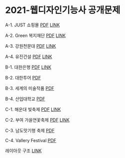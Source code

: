 # 2021-웹디자인기능사 공개문제

A-1. JUST 쇼핑몰	[PDF](https://github.com/jooeui/2021-Webdesign/blob/eui/open/A-1.pdf)	[LINK](https://jooeui.github.io/2021-Webdesign/A-1/)

A-2. Green 복지재단	[PDF](https://github.com/jooeui/2021-Webdesign/blob/eui/open/A-2.pdf)	[LINK](https://jooeui.github.io/2021-Webdesign/A-2/)

A-3. 강원천문대	[PDF](https://github.com/jooeui/2021-Webdesign/blob/eui/open/A-3.pdf)	[LINK](https://jooeui.github.io/2021-Webdesign/A-3/)

A-4. 유진건설	[PDF](https://github.com/jooeui/2021-Webdesign/blob/eui/open/A-4.pdf)	[LINK](https://jooeui.github.io/2021-Webdesign/A-4/)







B-1. 대한은행	[PDF](https://github.com/jooeui/2021-Webdesign/blob/eui/open/B-1.pdf)	[LINK](https://jooeui.github.io/2021-Webdesign/B-1/)

B-2. 대한투어	[PDF](https://github.com/jooeui/2021-Webdesign/blob/eui/open/B-2.pdf)

B-3. 세계의 미술작품	[PDF](https://github.com/jooeui/2021-Webdesign/blob/eui/open/B-3.pdf)

B-4. 산업대학교	[PDF](https://github.com/jooeui/2021-Webdesign/blob/eui/open/B-4.pdf)







C-1. 해운대 빛축제	[PDF](https://github.com/jooeui/2021-Webdesign/blob/eui/open/C-1.pdf)	[LINK](https://jooeui.github.io/2021-Webdesign/C-1/)

C-2. 부여 가을연꽃축제	[PDF](https://github.com/jooeui/2021-Webdesign/blob/eui/open/C-2.pdf)	[LINK](https://jooeui.github.io/2021-Webdesign/C-2/)

C-3. 남도맛기행 축제	[PDF](https://github.com/jooeui/2021-Webdesign/blob/eui/open/C-3.pdf)

C-4. Vallery Festival	[PDF](https://github.com/jooeui/2021-Webdesign/blob/eui/open/C-4.pdf)







레이아웃 구조 [LINK](https://github.com/jooeui/Webdesign)